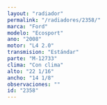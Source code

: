 ```yaml
---
layout: "radiador"
permalink: "/radiadores/2358/"
marca: "Ford"
modelo: "Ecosport"
ano: "2008"
motor: "L4 2.0"
transmision: "Estándar"
parte: "M-12733"
clima: "Con clima"
alto: "22 1/16"
ancho: "14 1/8"
observaciones: ""
id: "2358"
---
```


